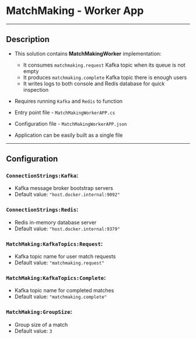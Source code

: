 # MatchMaking - Worker App

---

## Description

- This solution contains **MatchMakingWorker** implementation:
	- It consumes `matchmaking.request` Kafka topic when its queue is not empty
	- It produces `matchmaking.complete` Kafka topic there is enough users
	- It writes logs to both console and Redis database for quick inspection
- Requires running `Kafka` and `Redis` to function


- Entry point file - `MatchMakingWorkerAPP.cs`
- Configuration file - `MatchMakingWorkerAPP.json`
- Application can be easily built as a single file

---

## Configuration

### `ConnectionStrings:Kafka`:

- Kafka message broker bootstrap servers
- Default value: `"host.docker.internal:9092"`

### `ConnectionStrings:Redis`:

- Redis in-memory database server
- Default value: `"host.docker.internal:9379"`

### `MatchMaking:KafkaTopics:Request`:

- Kafka topic name for user match requests
- Default value: `"matchmaking.request"`

### `MatchMaking:KafkaTopics:Complete`:

- Kafka topic name for completed matches
- Default value: `"matchmaking.complete"`

### `MatchMaking:GroupSize`:

- Group size of a match
- Default value: `3`